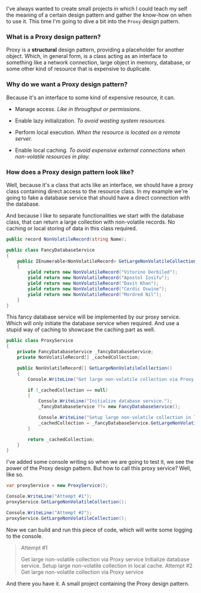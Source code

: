 I've always wanted to create small projects in which I could teach my self the meaning of a certain design pattern and gather the know-how on when to use it. This time I'm going to dive a bit into the `Proxy` design pattern.

### What is a Proxy design pattern?

Proxy is a **structural** design pattern, providing a placeholder for another object. Which, in general form, is a class acting as an interface to something like a network connection, large object in memory, database, or some other kind of resource that is expensive to duplicate.

### Why do we want a Proxy design pattern?

Because it's an interface to some kind of expensive resource, it can.

- Manage access.
  *Like in throughput or permissions.*

- Enable lazy initialization.
  *To avoid wasting system resources.*

- Perform local execution.
  *When the resource is located on a remote server.*

- Enable local caching.
  *To avoid expensive external connections when non-volatile resources in play.*

### How does a Proxy design pattern look like?

Well, because it's a class that acts like an interface, we should have a proxy class containing direct access to the resource class. In my example we're going to fake a database service that should have a direct connection with the database.

And because I like to separate functionalities we start with the database class, that can return a large collection with non-volatile records. No caching or local storing of data in this class required.

```csharp
public record NonVolatileRecord(string Name);

public class FancyDatabaseService
{
    public IEnumerable<NonVolatileRecord> GetLargeNonVolatileCollection()
    {
        yield return new NonVolatileRecord("Vitorino Derbiled");
        yield return new NonVolatileRecord("Apostol Iosifu");
        yield return new NonVolatileRecord("Davit Khan");
        yield return new NonVolatileRecord("Cerdic Oswine");
        yield return new NonVolatileRecord("Mordred Nil");
    }
}
```

This fancy database service will be implemented by our proxy service. Which will only initiate the database service when required. And use a stupid way of caching to showcase the caching part as well.

```csharp
public class ProxyService
{
    private FancyDatabaseService _fancyDatabaseService;
    private NonVolatileRecord[] _cachedCollection;

    public NonVolatileRecord[] GetLargeNonVolatileCollection()
    {
        Console.WriteLine("Get large non-volatile collection via Proxy service");

        if (_cachedCollection == null)
        {
            Console.WriteLine("Initialize database service.");
            _fancyDatabaseService ??= new FancyDatabaseService();

            Console.WriteLine("Setup large non-volatile collection in local cache.");
            _cachedCollection = _fancyDatabaseService.GetLargeNonVolatileCollection().ToArray();
        }

        return _cachedCollection;
    }
}
```

I've added some console writing so when we are going to test it, we see the power of the Proxy design pattern. But how to call this proxy service? Well, like so.

```csharp
var proxyService = new ProxyService();

Console.WriteLine("Attempt #1");
proxyService.GetLargeNonVolatileCollection();

Console.WriteLine("Attempt #2");
proxyService.GetLargeNonVolatileCollection();
```

Now we can build and run this piece of code, which will write some logging to the console.

> Attempt #1
> 
> Get large non-volatile collection via Proxy service
> Initialize database service.
> Setup large non-volatile collection in local cache.
> Attempt #2
> Get large non-volatile collection via Proxy service

And there you have it. A small project containing the Proxy design pattern.
